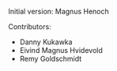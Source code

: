 Initial version: Magnus Henoch

Contributors:
* Danny Kukawka
* Eivind Magnus Hvidevold
* Remy Goldschmidt
